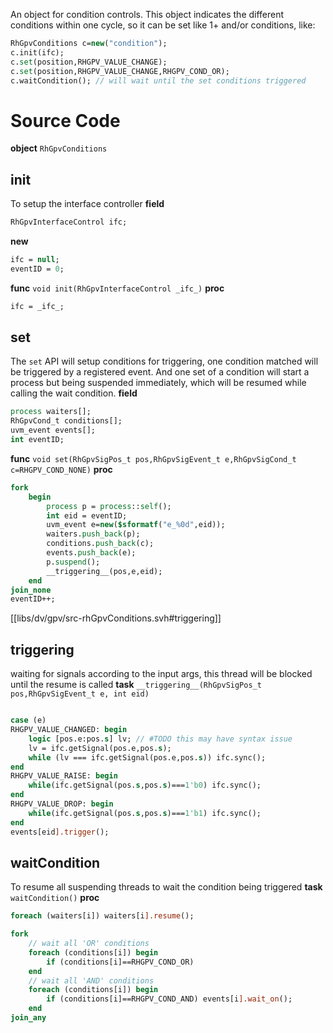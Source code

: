 An object for condition controls. This object indicates the different conditions within one cycle, so it can be set like 1+ and/or conditions, like:
```systemverilog
RhGpvConditions c=new("condition");
c.init(ifc);
c.set(position,RHGPV_VALUE_CHANGE);
c.set(position,RHGPV_VALUE_CHANGE,RHGPV_COND_OR);
c.waitCondition(); // will wait until the set conditions triggered
```

# Source Code

**object** `RhGpvConditions`


## init
To setup the interface controller
**field**
```systemverilog
RhGpvInterfaceControl ifc;
```

**new**
```systemverilog
ifc = null;
eventID = 0;
```

**func** `void init(RhGpvInterfaceControl _ifc_)`
**proc**
```systemverilog
ifc = _ifc_;
```
## set
The `set` API will setup conditions for triggering, one condition matched will be triggered by a registered event. And one set of a condition will start a process but being suspended immediately, which will be resumed while calling the wait condition.
**field**
```systemverilog
process waiters[];
RhGpvCond_t conditions[];
uvm_event events[];
int eventID;
```
**func** `void set(RhGpvSigPos_t pos,RhGpvSigEvent_t e,RhGpvSigCond_t c=RHGPV_COND_NONE)`
**proc**
```systemverilog
fork
	begin
		process p = process::self();
		int eid = eventID;
		uvm_event e=new($sformatf("e_%0d",eid));
		waiters.push_back(p);
		conditions.push_back(c);
		events.push_back(e);
		p.suspend();
		__triggering__(pos,e,eid);
	end
join_none
eventID++;
```
[[libs/dv/gpv/src-rhGpvConditions.svh#triggering]]

## triggering
waiting for signals according to the input args, this thread will be blocked until the resume is called
**task** `__triggering__(RhGpvSigPos_t pos,RhGpvSigEvent_t e, int eid)`
```systemverilog

case (e)
RHGPV_VALUE_CHANGED: begin
	logic [pos.e:pos.s] lv; // #TODO this may have syntax issue
	lv = ifc.getSignal(pos.e,pos.s);
	while (lv === ifc.getSignal(pos.e,pos.s)) ifc.sync();
end
RHGPV_VALUE_RAISE: begin
	while(ifc.getSignal(pos.s,pos.s)===1'b0) ifc.sync();
end
RHGPV_VALUE_DROP: begin
	while(ifc.getSignal(pos.s,pos.s)===1'b1) ifc.sync();
end
events[eid].trigger();
```

## waitCondition
To resume all suspending threads to wait the condition being triggered
**task** `waitCondition()`
**proc**
```systemverilog
foreach (waiters[i]) waiters[i].resume();

fork
	// wait all 'OR' conditions
	foreach (conditions[i]) begin
		if (conditions[i]==RHGPV_COND_OR)
	end
	// wait all 'AND' conditions
	foreach (conditions[i]) begin
		if (conditions[i]==RHGPV_COND_AND) events[i].wait_on();
	end
join_any

```